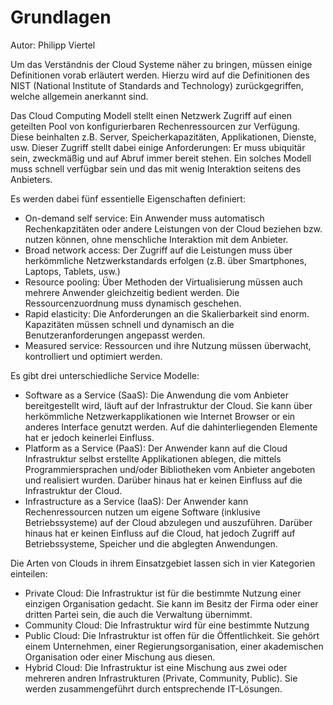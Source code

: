 # Grundlagen
Autor: Philipp Viertel

Um das Verständnis der Cloud Systeme näher zu bringen, müssen einige Definitionen vorab erläutert werden. Hierzu wird auf die Definitionen des NIST (National Institute of Standards and Technology) zurückgegriffen, welche allgemein anerkannt sind.

Das Cloud Computing Modell stellt einen Netzwerk Zugriff auf einen geteilten Pool von konfigurierbaren Rechenressourcen zur Verfügung. Diese beinhalten z.B. Server, Speicherkapazitäten, Applikationen, Dienste, usw. Dieser Zugriff stellt dabei einige Anforderungen: Er muss ubiquitär sein, zweckmäßig und auf Abruf immer bereit stehen. Ein solches Modell muss schnell verfügbar sein und das mit wenig Interaktion seitens des Anbieters.

Es werden dabei fünf essentielle Eigenschaften definiert:

* On-demand self service: Ein Anwender muss automatisch Rechenkapzitäten oder andere Leistungen von der Cloud beziehen bzw. nutzen können, ohne menschliche Interaktion mit dem Anbieter.
* Broad network access: Der Zugriff auf die Leistungen muss über herkömmliche Netzwerkstandards erfolgen (z.B. über Smartphones, Laptops, Tablets, usw.)
* Resource pooling: Über Methoden der Virtualisierung müssen auch mehrere Anwender gleichzeitig bedient werden. Die Ressourcenzuordnung muss dynamisch geschehen.
* Rapid elasticity: Die Anforderungen an die Skalierbarkeit sind enorm. Kapazitäten müssen schnell und dynamisch an die Benutzeranforderungen angepasst werden.
* Measured service: Ressourcen und ihre Nutzung müssen überwacht, kontrolliert und optimiert werden.

Es gibt drei unterschiedliche Service Modelle:

* Software as a Service (SaaS): Die Anwendung die vom Anbieter bereitgestellt wird, läuft auf der Infrastruktur der Cloud. Sie kann über herkömmliche Netzwerkapplikationen wie Internet Browser or ein anderes Interface genutzt werden. Auf die dahinterliegenden Elemente hat er jedoch keinerlei Einfluss.
* Platform as a Service (PaaS): Der Anwender kann auf die Cloud Infrastruktur selbst erstellte Applikationen ablegen, die mittels Programmiersprachen und/oder Bibliotheken vom Anbieter angeboten und realisiert wurden. Darüber hinaus hat er keinen Einfluss auf die Infrastruktur der Cloud.
* Infrastructure as a Service (IaaS): Der Anwender kann Rechenressourcen nutzen um eigene Software (inklusive Betriebssysteme) auf der Cloud abzulegen und auszuführen. Darüber hinaus hat er keinen Einfluss auf die Cloud, hat jedoch Zugriff auf Betriebssysteme, Speicher und die abglegten Anwendungen.

Die Arten von Clouds in ihrem Einsatzgebiet lassen sich in vier Kategorien einteilen:

* Private Cloud: Die Infrastruktur ist für die bestimmte Nutzung einer einzigen Organisation gedacht. Sie kann im Besitz der Firma oder einer dritten Partei sein, die auch die Verwaltung übernimmt.
* Community Cloud: Die Infrastruktur wird für eine bestimmte Nutzung 
* Public Cloud: Die Infrastruktur ist offen für die Öffentlichkeit. Sie gehört einem Unternehmen, einer Regierungsorganisation, einer akademischen Organisation oder einer Mischung aus diesen.
* Hybrid Cloud: Die Infrastruktur ist eine Mischung aus zwei oder mehreren andren Infrastrukturen (Private, Community, Public). Sie werden zusammengeführt durch entsprechende IT-Lösungen.
